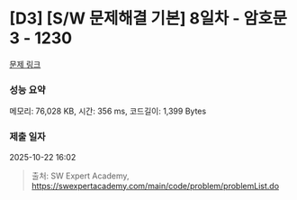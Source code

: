 # [D3] [S/W 문제해결 기본] 8일차 - 암호문3 - 1230 

[문제 링크](https://swexpertacademy.com/main/code/problem/problemDetail.do?contestProbId=AV14zIwqAHwCFAYD) 

### 성능 요약

메모리: 76,028 KB, 시간: 356 ms, 코드길이: 1,399 Bytes

### 제출 일자

2025-10-22 16:02



> 출처: SW Expert Academy, https://swexpertacademy.com/main/code/problem/problemList.do